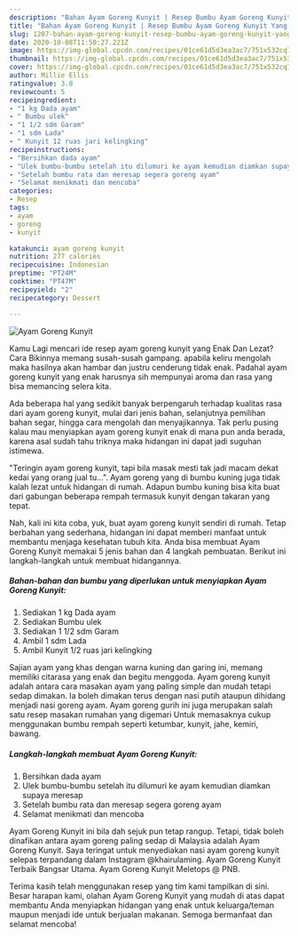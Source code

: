 ```yaml
---
description: "Bahan Ayam Goreng Kunyit | Resep Bumbu Ayam Goreng Kunyit Yang Mudah Dan Praktis"
title: "Bahan Ayam Goreng Kunyit | Resep Bumbu Ayam Goreng Kunyit Yang Mudah Dan Praktis"
slug: 1207-bahan-ayam-goreng-kunyit-resep-bumbu-ayam-goreng-kunyit-yang-mudah-dan-praktis
date: 2020-10-08T11:50:27.221Z
image: https://img-global.cpcdn.com/recipes/01ce61d5d3ea3ac7/751x532cq70/ayam-goreng-kunyit-foto-resep-utama.jpg
thumbnail: https://img-global.cpcdn.com/recipes/01ce61d5d3ea3ac7/751x532cq70/ayam-goreng-kunyit-foto-resep-utama.jpg
cover: https://img-global.cpcdn.com/recipes/01ce61d5d3ea3ac7/751x532cq70/ayam-goreng-kunyit-foto-resep-utama.jpg
author: Millie Ellis
ratingvalue: 3.8
reviewcount: 5
recipeingredient:
- "1 kg Dada ayam"
- " Bumbu ulek"
- "1 1/2 sdm Garam"
- "1 sdm Lada"
- " Kunyit 12 ruas jari kelingking"
recipeinstructions:
- "Bersihkan dada ayam"
- "Ulek bumbu-bumbu setelah itu dilumuri ke ayam kemudian diamkan supaya meresap"
- "Setelah bumbu rata dan meresap segera goreng ayam"
- "Selamat menikmati dan mencoba"
categories:
- Resep
tags:
- ayam
- goreng
- kunyit

katakunci: ayam goreng kunyit 
nutrition: 277 calories
recipecuisine: Indonesian
preptime: "PT24M"
cooktime: "PT47M"
recipeyield: "2"
recipecategory: Dessert

---
```



![Ayam Goreng Kunyit](https://img-global.cpcdn.com/recipes/01ce61d5d3ea3ac7/751x532cq70/ayam-goreng-kunyit-foto-resep-utama.jpg)

Kamu Lagi mencari ide resep ayam goreng kunyit yang Enak Dan Lezat? Cara Bikinnya memang susah-susah gampang. apabila keliru mengolah maka hasilnya akan hambar dan justru cenderung tidak enak. Padahal ayam goreng kunyit yang enak harusnya sih mempunyai aroma dan rasa yang bisa memancing selera kita.

Ada beberapa hal yang sedikit banyak berpengaruh terhadap kualitas rasa dari ayam goreng kunyit, mulai dari jenis bahan, selanjutnya pemilihan bahan segar, hingga cara mengolah dan menyajikannya. Tak perlu pusing kalau mau menyiapkan ayam goreng kunyit enak di mana pun anda berada, karena asal sudah tahu triknya maka hidangan ini dapat jadi suguhan istimewa.

&#34;Teringin ayam goreng kunyit, tapi bila masak mesti tak jadi macam dekat kedai yang orang jual tu…&#34;. Ayam goreng yang di bumbu kuning juga tidak kalah lezat untuk hidangan di rumah. Adapun bumbu kuning bisa kita buat dari gabungan beberapa rempah termasuk kunyit dengan takaran yang tepat.


Nah, kali ini kita coba, yuk, buat ayam goreng kunyit sendiri di rumah. Tetap berbahan yang sederhana, hidangan ini dapat memberi manfaat untuk membantu menjaga kesehatan tubuh kita. Anda bisa membuat Ayam Goreng Kunyit memakai 5 jenis bahan dan 4 langkah pembuatan. Berikut ini langkah-langkah untuk membuat hidangannya.

<!--inarticleads1-->

##### Bahan-bahan dan bumbu yang diperlukan untuk menyiapkan Ayam Goreng Kunyit:

1. Sediakan 1 kg Dada ayam
1. Sediakan  Bumbu ulek
1. Sediakan 1 1/2 sdm Garam
1. Ambil 1 sdm Lada
1. Ambil  Kunyit 1/2 ruas jari kelingking


Sajian ayam yang khas dengan warna kuning dan garing ini, memang memiliki citarasa yang enak dan begitu menggoda. Ayam goreng kunyit adalah antara cara masakan ayam yang paling simple dan mudah tetapi sedap dimakan. Ia boleh dimakan terus dengan nasi putih ataupun dihidang menjadi nasi goreng ayam. Ayam goreng gurih ini juga merupakan salah satu resep masakan rumahan yang digemari Untuk memasaknya cukup menggunakan bumbu rempah seperti ketumbar, kunyit, jahe, kemiri, bawang. 

<!--inarticleads2-->

##### Langkah-langkah membuat Ayam Goreng Kunyit:

1. Bersihkan dada ayam
1. Ulek bumbu-bumbu setelah itu dilumuri ke ayam kemudian diamkan supaya meresap
1. Setelah bumbu rata dan meresap segera goreng ayam
1. Selamat menikmati dan mencoba


Ayam Goreng Kunyit ini bila dah sejuk pun tetap rangup. Tetapi, tidak boleh dinafikan antara ayam goreng paling sedap di Malaysia adalah Ayam Goreng Kunyit. Saya teringat untuk menyediakan nasi ayam goreng kunyit selepas terpandang dalam Instagram @khairulaming. Ayam Goreng Kunyit Terbaik Bangsar Utama. Ayam Goreng Kunyit Meletops @ PNB. 

Terima kasih telah menggunakan resep yang tim kami tampilkan di sini. Besar harapan kami, olahan Ayam Goreng Kunyit yang mudah di atas dapat membantu Anda menyiapkan hidangan yang enak untuk keluarga/teman maupun menjadi ide untuk berjualan makanan. Semoga bermanfaat dan selamat mencoba!
